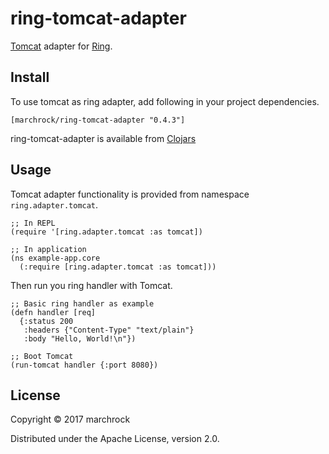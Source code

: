 # ring-tomcat-adapter

[Tomcat](https://tomcat.apache.org/) adapter for [Ring](https://github.com/ring-clojure/ring).

## Install

To use tomcat as ring adapter, add following in your project dependencies.

```
[marchrock/ring-tomcat-adapter "0.4.3"]
```

ring-tomcat-adapter is available from [Clojars](https://clojars.org/marchrock/ring-tomcat-adapter)


## Usage

Tomcat adapter functionality is provided from namespace `ring.adapter.tomcat`.
```
;; In REPL
(require '[ring.adapter.tomcat :as tomcat])

;; In application
(ns example-app.core
  (:require [ring.adapter.tomcat :as tomcat]))
```

Then run you ring handler with Tomcat.
```
;; Basic ring handler as example
(defn handler [req]
  {:status 200
   :headers {"Content-Type" "text/plain"}
   :body "Hello, World!\n"})

;; Boot Tomcat
(run-tomcat handler {:port 8080})
```


## License

Copyright © 2017 marchrock

Distributed under the Apache License, version 2.0.

